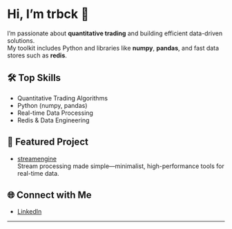 # Hi, I’m trbck 👋

I’m passionate about **quantitative trading** and building efficient data-driven solutions.  
My toolkit includes Python and libraries like **numpy**, **pandas**, and fast data stores such as **redis**.

## 🛠️ Top Skills
- Quantitative Trading Algorithms
- Python (numpy, pandas)
- Real-time Data Processing
- Redis & Data Engineering

## 🚀 Featured Project

- [streamengine](https://github.com/trbck/streamengine)  
  Stream processing made simple—minimalist, high-performance tools for real-time data.

## 🌐 Connect with Me

- [LinkedIn](https://www.linkedin.com/in/torbicki/)

---

